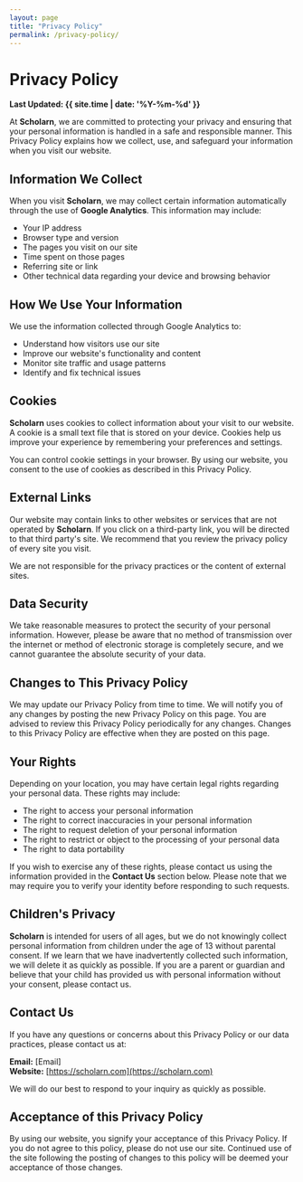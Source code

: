 ```yaml
---
layout: page
title: "Privacy Policy"
permalink: /privacy-policy/
---
```


# Privacy Policy

**Last Updated: {{ site.time | date: '%Y-%m-%d' }}**

At **Scholarn**, we are committed to protecting your privacy and ensuring that your personal information is handled in a safe and responsible manner. This Privacy Policy explains how we collect, use, and safeguard your information when you visit our website.

## Information We Collect

When you visit **Scholarn**, we may collect certain information automatically through the use of **Google Analytics**. This information may include:
- Your IP address
- Browser type and version
- The pages you visit on our site
- Time spent on those pages
- Referring site or link
- Other technical data regarding your device and browsing behavior

## How We Use Your Information

We use the information collected through Google Analytics to:
- Understand how visitors use our site
- Improve our website's functionality and content
- Monitor site traffic and usage patterns
- Identify and fix technical issues

## Cookies

**Scholarn** uses cookies to collect information about your visit to our website. A cookie is a small text file that is stored on your device. Cookies help us improve your experience by remembering your preferences and settings.

You can control cookie settings in your browser. By using our website, you consent to the use of cookies as described in this Privacy Policy.

## External Links

Our website may contain links to other websites or services that are not operated by **Scholarn**. If you click on a third-party link, you will be directed to that third party's site. We recommend that you review the privacy policy of every site you visit.

We are not responsible for the privacy practices or the content of external sites.

## Data Security

We take reasonable measures to protect the security of your personal information. However, please be aware that no method of transmission over the internet or method of electronic storage is completely secure, and we cannot guarantee the absolute security of your data.

## Changes to This Privacy Policy

We may update our Privacy Policy from time to time. We will notify you of any changes by posting the new Privacy Policy on this page. You are advised to review this Privacy Policy periodically for any changes. Changes to this Privacy Policy are effective when they are posted on this page.

## Your Rights

Depending on your location, you may have certain legal rights regarding your personal data. These rights may include:
- The right to access your personal information
- The right to correct inaccuracies in your personal information
- The right to request deletion of your personal information
- The right to restrict or object to the processing of your personal data
- The right to data portability

If you wish to exercise any of these rights, please contact us using the information provided in the **Contact Us** section below. Please note that we may require you to verify your identity before responding to such requests.

## Children's Privacy

**Scholarn** is intended for users of all ages, but we do not knowingly collect personal information from children under the age of 13 without parental consent. If we learn that we have inadvertently collected such information, we will delete it as quickly as possible. If you are a parent or guardian and believe that your child has provided us with personal information without your consent, please contact us.

## Contact Us

If you have any questions or concerns about this Privacy Policy or our data practices, please contact us at:

**Email:** [Email]  
**Website:** [https://scholarn.com](https://scholarn.com)

We will do our best to respond to your inquiry as quickly as possible.

## Acceptance of this Privacy Policy

By using our website, you signify your acceptance of this Privacy Policy. If you do not agree to this policy, please do not use our site. Continued use of the site following the posting of changes to this policy will be deemed your acceptance of those changes.
